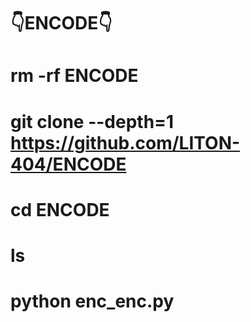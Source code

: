 #  👇ENCODE👇


# rm -rf ENCODE

# git clone --depth=1 https://github.com/LITON-404/ENCODE

# cd ENCODE

# ls

# python enc_enc.py
